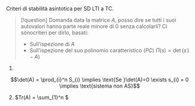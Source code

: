 Criteri di stabilità asintotica per SD LTI a TC.

>[!question] Domanda
>data la matrice $A$, posso dire se tutti i suoi autovalori hanno parte reale minore di $0$ senza calcolarli?
>Ci sonocriteri per dirlo, basati:
>- Sull'ispezione di $A$
>- Sull'ispezione del suo polinomio caratteristico $(PC)$ $\Pi(s) = \det(s\mathbb{1} - A)$

1.
$$\det(A) = \prod_{i}^n S_{i} \implies \text{Se }\det(A)=0 \exists s_{i} = 0 \implies \text{sistema non AS}$$

2. $Tr(A) = \sum_{1}^n $